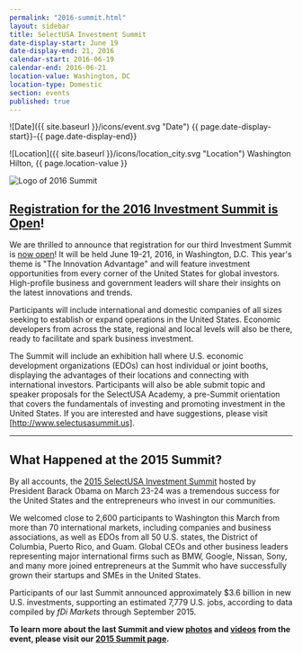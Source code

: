 ```yaml
---
permalink: "2016-summit.html"
layout: sidebar
title: SelectUSA Investment Summit
date-display-start: June 19
date-display-end: 21, 2016
calendar-start: 2016-06-19
calendar-end: 2016-06-21
location-value: Washington, DC
location-type: Domestic
section: events
published: true
---
```

![Date]({{ site.baseurl }}/icons/event.svg "Date") {{ page.date-display-start}}-{{ page.date-display-end}}

![Location]({{ site.baseurl }}/icons/location_city.svg "Location") Washington Hilton, {{ page.location-value }}

![Logo of 2016 Summit](../images/susa_summit_with_date.jpg )

## [Registration for the 2016 Investment Summit is Open](http://selectusasummit.us/apply/)!

We are thrilled to announce that registration for our third Investment Summit is [now open](http://selectusasummit.us/apply/)! It will be held June 19-21, 2016, in Washington, D.C. This year's theme is "The Innovation Advantage" and will feature investment opportunities from every corner of the United States for global investors. High-profile business and government leaders will share their insights on the latest innovations and trends.

Participants will include international and domestic companies of all sizes seeking to establish or expand operations in the United States. Economic developers from across the state, regional and local levels will also be there, ready to facilitate and spark business investment. 

The Summit will include an exhibition hall where U.S. economic development organizations (EDOs) can host individual or joint booths, displaying the advantages of their locations and connecting with international investors. Participants will also be able submit topic and speaker proposals for the SelectUSA Academy, a pre-Summit orientation that covers the fundamentals of investing and promoting investment in the United States. If you are interested and have suggestions, please visit [http://www.selectusasummit.us]. 

-------

## What Happened at the 2015 Summit?

By all accounts, the [2015 SelectUSA Investment Summit](http://selectusa.commerce.gov/2015-summit.html) hosted by President Barack Obama on March 23-24 was a tremendous success for the United States and the entrepreneurs who invest in our communities.

We welcomed close to 2,600 participants to Washington this March from more than 70 international markets, including companies and business associations, as well as EDOs from all 50 U.S. states, the District of Columbia, Puerto Rico, and Guam. Global CEOs and other business leaders representing major international firms such as BMW, Google, Nissan, Sony, and many more joined entrepreneurs at the Summit who have successfully grown their startups and SMEs in the United States.

Participants of our last Summit announced approximately $3.6 billion in new U.S. investments, supporting an estimated 7,779 U.S. jobs, according to data compiled by *fDi Markets* through September 2015.

**To learn more about the last Summit and view [photos](http://selectusa.commerce.gov/2015-summit/day-one-photos.html) and [videos](http://selectusa.commerce.gov/2015-summit/plenary-session-videos.html) from the event, please visit our [2015 Summit page](http://selectusa.commerce.gov/2015-summit.html).**
